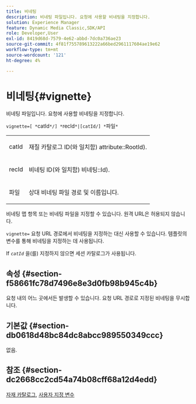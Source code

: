 ```yaml
---
title: 비네팅
description: 비네팅 파일입니다. 요청에 사용할 비네팅을 지정합니다.
solution: Experience Manager
feature: Dynamic Media Classic,SDK/API
role: Developer,User
exl-id: 8419d68d-7579-4e62-abbd-7dc0a736ae23
source-git-commit: 4f81f755789613222a66bed2961117604ae19e62
workflow-type: tm+mt
source-wordcount: '121'
ht-degree: 4%

---
```


# 비네팅{#vignette}

비네팅 파일입니다. 요청에 사용할 비네팅을 지정합니다.

`vignette=[ *`catId`*/] *`recId`*|[catId/] *`파일`*`

<table id="simpletable_432EC5501CA3431B83A762C3EE4E8DD2"> 
 <tr class="strow"> 
  <td class="stentry"> <p><span class="varname"> catId</span> </p> </td> 
  <td class="stentry"> <p>재질 카탈로그 ID(와 일치함) <span class="codeph"> attribute::RootId</span>). </p></td> 
 </tr> 
 <tr class="strow"> 
  <td class="stentry"> <p><span class="varname"> recId</span> </p></td> 
  <td class="stentry"> <p>비네팅 ID(와 일치함) <span class="codeph"> 비네팅::Id</span>). </p></td> 
 </tr> 
 <tr class="strow"> 
  <td class="stentry"> <p><span class="varname"> 파일</span> </p></td> 
  <td class="stentry"> <p>상대 비네팅 파일 경로 및 이름입니다. </p></td> 
 </tr> 
</table>

비네팅 맵 항목 또는 비네팅 파일을 지정할 수 있습니다. 원격 URL은 허용되지 않습니다.

`vignette=` 요청 URL 경로에서 비네팅을 지정하는 대신 사용할 수 있습니다. 템플릿의 변수를 통해 비네팅을 지정하는 데 사용됩니다.

If *`catId`* 을(를) 지정하지 않으면 세션 카탈로그가 사용됩니다.

## 속성 {#section-f58661fc78d7496e8e3d0fb98b945c4b}

요청 내의 어느 곳에서든 발생할 수 있습니다. 요청 URL 경로로 지정된 비네팅을 무시합니다.

## 기본값 {#section-db0618d48bc84dc8abcc989550349ccc}

없음.

## 참조 {#section-dc2668cc2cd54a74b08cff68a12d4edd}

[자재 카탈로그](../../../../../ir-api/http-protocol/image-rendering-api-ref/c-ir-http-protocol-ref/c-ir-http-protocol-syntax-and-features/c-ir-http-material-catalogs/c-ir-http-material-catalogs.md#concept-772742c1688f420a88a56f5136ad1db2), [사용자 지정 변수](../../../../../ir-api/http-protocol/image-rendering-api-ref/c-ir-http-protocol-ref/c-ir-http-protocol-syntax-and-features/c-ir-custom-variables/c-ir-custom-variables.md#concept-8a1d9a50d09a4b7b97b8c83365971f96)
